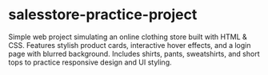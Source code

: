 # salesstore-practice-project
Simple web project simulating an online clothing store built with HTML &amp; CSS. Features stylish product cards, interactive hover effects, and a login page with blurred background. Includes shirts, pants, sweatshirts, and short tops to practice responsive design and UI styling.
